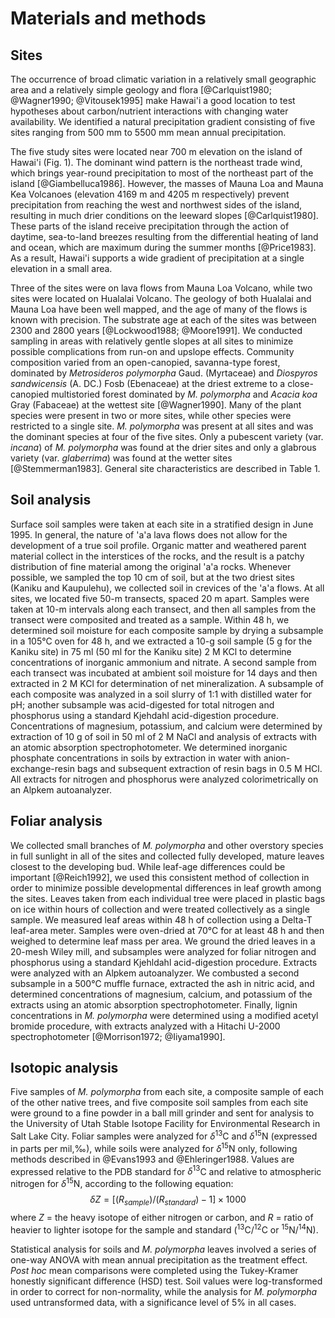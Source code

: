 # Materials and methods

## Sites

The occurrence of broad climatic variation in a relatively small geographic area and a relatively simple geology and flora [@Carlquist1980; @Wagner1990; @Vitousek1995] make Hawai'i a good location to test hypotheses about carbon/nutrient interactions with changing water availability.
We identified a natural precipitation gradient consisting of five sites ranging from 500 mm to 5500 mm mean annual precipitation.

The five study sites were located near 700 m elevation on the island of Hawai'i (Fig. 1).
The dominant wind pattern is the northeast trade wind, which brings year-round precipitation to most of the northeast part of the island [@Giambelluca1986].
However, the masses of Mauna Loa and Mauna Kea Volcanoes (elevation 4169 m and 4205 m respectively) prevent precipitation from reaching the west and northwest sides of the island, resulting in much drier conditions on the leeward slopes [@Carlquist1980].
These parts of the island receive precipitation through the action of daytime, sea-to-land breezes resulting from the differential heating of land and ocean, which are maximum during the summer months [@Price1983].
As a result, Hawai'i supports a wide gradient of precipitation at a single elevation in a small area.

Three of the sites were on lava flows from Mauna Loa Volcano, while two sites were located on Hualalai Volcano.
The geology of both Hualalai and Mauna Loa have been well mapped, and the age of many of the flows is known with precision.
The substrate age at each of the sites was between 2300 and 2800 years [@Lockwood1988; @Moore1991].
We conducted sampling in areas with relatively gentle slopes at all sites to minimize possible complications from run-on and upslope effects.
Community composition varied from an open-canopied, savanna-type forest, dominated by *Metrosideros polymorpha* Gaud. (Myrtaceae) and *Diospyros sandwicensis* (A. DC.) Fosb (Ebenaceae) at the driest extreme to a close-canopied multistoried forest dominated by *M. polymorpha* and *Acacia koa* Gray (Fabaceae) at the wettest site [@Wagner1990].
Many of the plant species were present in two or more sites, while other species were restricted to a single site.
*M. polymorpha* was present at all sites and was the dominant species at four of the five sites.
Only a pubescent variety (var. *incana*) of *M. polymorpha* was found at the drier sites and only a glabrous variety (var. *glaberrima*) was found at the wetter sites [@Stemmerman1983].
General site characteristics are described in Table 1.

## Soil analysis

Surface soil samples were taken at each site in a stratified design in June 1995.
In general, the nature of 'a'a lava flows does not allow for the development of a true soil profile.
Organic matter and weathered parent material collect in the interstices of the rocks, and the result is a patchy distribution of fine material among the original 'a'a rocks.
Whenever possible, we sampled the top 10 cm of soil, but at the two driest sites (Kaniku and Kaupulehu), we collected soil in crevices of the 'a'a flows.
At all sites, we located five 50-m transects, spaced 20 m apart.
Samples were taken at 10-m intervals along each transect, and then all samples from the transect were composited and treated as a sample.
Within 48 h, we determined soil moisture for each composite sample by drying a subsample in a 105°C oven for 48 h, and we extracted a 10-g soil sample (5 g for the Kaniku site) in 75 ml (50 ml for the Kaniku site) 2 M KCl to determine concentrations of inorganic ammonium and nitrate.
A second sample from each transect was incubated at ambient soil moisture for 14 days and then extracted in 2 M KCl for determination of net mineralization.
A subsample of each composite was analyzed in a soil slurry of 1:1 with distilled water for pH; another subsample was acid-digested for total nitrogen and phosphorus using a standard Kjehdahl acid-digestion procedure.
Concentrations of magnesium, potassium, and calcium were determined by extraction of 10 g of soil in 50 ml of 2 M NaCl and analysis of extracts with an atomic absorption spectrophotometer.
We determined inorganic phosphate concentrations in soils by extraction in water with anion-exchange-resin bags and subsequent extraction of resin bags in 0.5 M HCl.
All extracts for nitrogen and phosphorus were analyzed colorimetrically on an Alpkem autoanalyzer.

## Foliar analysis

We collected small branches of *M. polymorpha* and other overstory species in full sunlight in all of the sites and collected fully developed, mature leaves closest to the developing bud.
While leaf-age differences could be important [@Reich1992], we used this consistent method of collection in order to minimize possible developmental differences in leaf growth among the sites.
Leaves taken from each individual tree were placed in plastic bags on ice within hours of collection and were treated collectively as a single sample.
We measured leaf areas within 48 h of collection using a Delta-T leaf-area meter.
Samples were oven-dried at 70°C for at least 48 h and then weighed to determine leaf mass per area.
We ground the dried leaves in a 20-mesh Wiley mill, and subsamples were analyzed for foliar nitrogen and phosphorus using a standard Kjehldahl acid-digestion procedure.
Extracts were analyzed with an Alpkem autoanalyzer.
We combusted a second subsample in a 500°C muffle furnace, extracted the ash in nitric acid, and determined concentrations of magnesium, calcium, and potassium of the extracts using an atomic absorption spectrophotometer.
Finally, lignin concentrations in *M. polymorpha* were determined using a modified acetyl bromide procedure, with extracts analyzed with a Hitachi U-2000 spectrophotometer [@Morrison1972; @Iiyama1990].

## Isotopic analysis

Five samples of *M. polymorpha* from each site, a composite sample of each of the other native trees, and five composite soil samples from each site were ground to a fine powder in a ball mill grinder and sent for analysis to the University of Utah Stable Isotope Facility for Environmental Research in Salt Lake City.
Foliar samples were analyzed for $\delta^{13}$C and $\delta^{15}$N (expressed in parts per mil,‰), while soils were analyzed for $\delta^{15}$N only, following methods described in @Evans1993 and @Ehleringer1988.
Values are expressed relative to the PDB standard for $\delta^{13}$C and relative to atmospheric nitrogen for $\delta^{15}$N, according to the following equation:
$$ \delta Z = [(R_{sample})/(R_{standard}) - 1] \times 1000 $$
where *Z* = the heavy isotope of either nitrogen or carbon, and *R* = ratio of heavier to lighter isotope for the sample and standard ($^{13}$C/$^{12}$C or $^{15}$N/$^{14}$N).

Statistical analysis for soils and *M. polymorpha* leaves involved a series of one-way ANOVA with mean annual precipitation as the treatment effect.
*Post hoc* mean comparisons were completed using the Tukey-Kramer honestly significant difference (HSD) test.
Soil values were log-transformed in order to correct for non-normality, while the analysis for *M. polymorpha* used untransformed data, with a significance level of 5% in all cases.